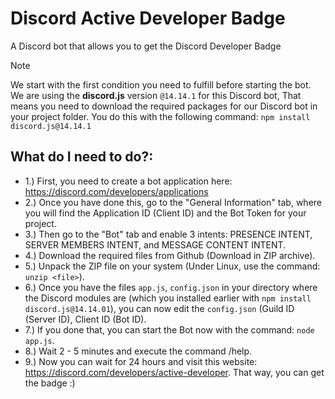 # Discord Active Developer Badge
A Discord bot that allows you to get the Discord Developer Badge

> [!NOTE]
> We start with the first condition you need to fulfill before starting the bot.
> We are using the **discord.js** version `@14.14.1` for this Discord bot, That means you need to download the required packages for our Discord bot in your project folder.
> You do this with the following command: `npm install discord.js@14.14.1`

## What do I need to do?:
- 1.) First, you need to create a bot application here: https://discord.com/developers/applications
- 2.) Once you have done this, go to the "General Information" tab, where you will find the Application ID (Client ID) and the Bot Token for your project.
- 3.) Then go to the "Bot" tab and enable 3 intents: PRESENCE INTENT, SERVER MEMBERS INTENT, and MESSAGE CONTENT INTENT.
- 4.) Download the required files from Github (Download in ZIP archive).
- 5.) Unpack the ZIP file on your system (Under Linux, use the command: `unzip <file>`).
- 6.) Once you have the files `app.js`, `config.json` in your directory where the Discord modules are (which you installed earlier with `npm install discord.js@14.14.01`), you can now edit the `config.json` (Guild ID (Server ID), Client ID (Bot ID).
- 7.) If you done that, you can start the Bot now with the command: `node app.js`.
- 8.) Wait 2 - 5 minutes and execute the command /help.
- 9.) Now you can wait for 24 hours and visit this website: https://discord.com/developers/active-developer. That way, you can get the badge :)
